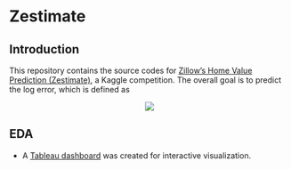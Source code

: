 # Zestimate
## Introduction
This repository contains the source codes for [Zillow’s Home Value Prediction (Zestimate)](https://www.kaggle.com/c/zillow-prize-1), a Kaggle competition. 
The overall goal is to predict the log error, which is defined as
<p align="center">
<img src="https://render.githubusercontent.com/render/math?math=logerror=log(Zestimate)-log(SalePrice)">
</p>

## EDA
- A [Tableau dashboard](https://public.tableau.com/profile/qi.feng1229#!/vizhome/Zestimate_15894928320550/Dashboard3?publish=yes) was created for interactive visualization.
